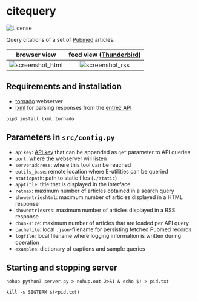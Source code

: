 
# citequery

![License](https://img.shields.io/github/license/dtoddenroth/citequery)

Query citations of a set of [Pubmed](https://pubmed.ncbi.nlm.nih.gov/) articles. 

| browser view | feed view ([Thunderbird](https://www.thunderbird.net)) |
|:---:|:---:|
| ![screenshot_html](https://user-images.githubusercontent.com/20538437/154291838-b1d69eb4-b21e-4864-ac66-3d94072e9e94.png) | ![screenshot_rss](https://user-images.githubusercontent.com/20538437/154291848-079c7a60-92ce-45b8-b514-55215c1254b5.png) |

## Requirements and installation
 * [tornado](https://www.tornadoweb.org/) webserver
 * [lxml](https://lxml.de/) for parsing responses from the 
[entrez API](https://www.ncbi.nlm.nih.gov/home/develop/api/)

```
pip3 install lxml tornado
```

## Parameters in `src/config.py`
 * `apikey`: [API key](https://ncbiinsights.ncbi.nlm.nih.gov/2017/11/02/new-api-keys-for-the-e-utilities/) 
that can be appended as `get` parameter to API queries
 * `port`: where the webserver will listen
 * `serveraddress`: where this tool can be reached
 * `eutils_base`: remote location where E-utilities can be queried
 * `staticpath`: path to static files (`./static`)
 * `apptitle`: title that is displayed in the interface
 * `retmax`: maximum number of articles obtained in a search query
 * `showentrieshtml`: maximum number of articles displayed in a HTML response
 * `showentriesrss`: maximum number of articles displayed in a RSS response
 * `chunksize`: maximum number of articles that are loaded per API query
 * `cachefile`: local `.json`-filename for persisting fetched Pubmed records
 * `logfile`: local filename where logging information is written during operation
 * `examples`: dictionary of captions and sample queries

## Starting and stopping server

```
nohup python3 server.py > nohup.out 2>&1 & echo $! > pid.txt

kill -s SIGTERM $(<pid.txt)
```

